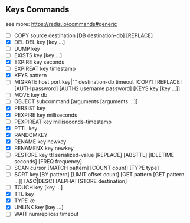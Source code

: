 ## Keys Commands

see more: https://redis.io/commands#generic

- [ ] COPY source destination [DB destination-db] [REPLACE]
- [x] DEL DEL key [key ...]
- [ ] DUMP key
- [ ] EXISTS key [key ...]
- [x] EXPIRE key seconds
- [ ] EXPIREAT key timestamp
- [x] KEYS pattern
- [ ] MIGRATE host port key|"" destination-db timeout [COPY] [REPLACE] [AUTH password] [AUTH2 username password] [KEYS key [key ...]]
- [ ] MOVE key db
- [ ] OBJECT subcommand [arguments [arguments ...]]
- [x] PERSIST key
- [x] PEXPIRE key milliseconds
- [ ] PEXPIREAT key milliseconds-timestamp
- [x] PTTL key
- [x] RANDOMKEY
- [x] RENAME key newkey
- [x] RENAMENX key newkey
- [ ] RESTORE key ttl serialized-value [REPLACE] [ABSTTL] [IDLETIME seconds] [FREQ frequency]
- [ ] SCAN cursor [MATCH pattern] [COUNT count] [TYPE type]
- [ ] SORT key [BY pattern] [LIMIT offset count] [GET pattern [GET pattern ...]] [ASC|DESC] [ALPHA] [STORE destination]
- [ ] TOUCH key [key ...]
- [x] TTL key
- [x] TYPE ke
- [x] UNLINK key [key ...]
- [ ] WAIT numreplicas timeout
